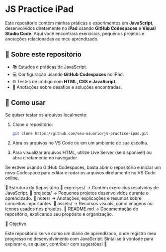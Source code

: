# JS Practice iPad  

Este repositório contém minhas práticas e experimentos em **JavaScript**, desenvolvidos diretamente no **iPad** usando **GitHub Codespaces** e **Visual Studio Code**. Aqui você encontrará exercícios, pequenos projetos e anotações relacionadas ao meu aprendizado.  

## 📌 Sobre este repositório  

- 📚 Estudos e práticas de JavaScript.  
- 💻 Configuração usando **GitHub Codespaces** no iPad.  
- 🌐 Testes de código com **HTML, CSS e JavaScript**.  
- 📝 Anotações sobre desafios e soluções encontradas.  

## 🚀 Como usar  

Se quiser testar os arquivos localmente:  

1. Clone o repositório:  
   ```sh
   git clone https://github.com/seu-usuario/js-practice-ipad.git

2.	Abra os arquivos no VS Code ou em um ambiente de sua escolha.
   
3.	Para visualizar arquivos HTML, utilize Live Server (se disponível) ou abra diretamente no navegador.

Se estiver usando GitHub Codespaces, basta abrir o repositório e iniciar um novo Codespace para editar e rodar os arquivos diretamente no VS Code online.

📂 Estrutura do Repositório
	📁 exercises/ → Contém exercícios resolvidos de JavaScript.
	📁 projects/ → Pequenos projetos desenvolvidos durante o aprendizado.
	📁 notes/ → Anotações, explicações e resumos sobre conceitos importantes.
	📁 assets/ → Recursos visuais, como imagens ou ícones usados nos projetos.
	📄 README.md → Documentação do repositório, explicando seu propósito e organização.

🎯 Objetivo

Este repositório serve como um diário de aprendizado, onde registro meu progresso no desenvolvimento com JavaScript.
Sinta-se à vontade para explorar e, se quiser, contribuir com sugestões! 🚀
